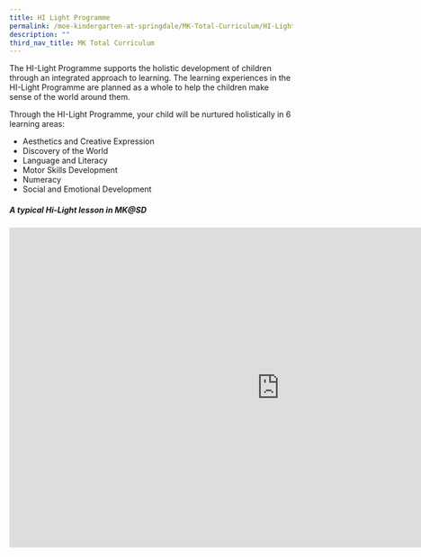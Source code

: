 ```yaml
---
title: HI Light Programme
permalink: /moe-kindergarten-at-springdale/MK-Total-Curriculum/HI-Light-Programme/
description: ""
third_nav_title: MK Total Curriculum
---
```

The HI-Light Programme supports the holistic development of children through an integrated  approach to learning. The learning experiences in the HI-Light Programme are planned as a whole to help the children make sense of the world around them.

Through the HI-Light Programme, your child will be nurtured holistically in 6 learning areas:
-	Aesthetics and Creative Expression
-	Discovery of the World
-	Language and Literacy
-	Motor Skills Development
-	Numeracy
-	Social and Emotional Development 

##### A typical Hi-Light lesson in MK@SD

<iframe allowfullscreen="true" height="569" width="960" frameborder="0" src="https://docs.google.com/presentation/d/e/2PACX-1vRCBWaPid00o9rOYtB0YqSIQ6B_ZFJOqEkF6QDZNdRjFNnAhmUcVUUqx6yLvZOzAn0_-D3q2_zVPn6Z/embed?start=true&amp;loop=true&amp;delayms=3000"></iframe>